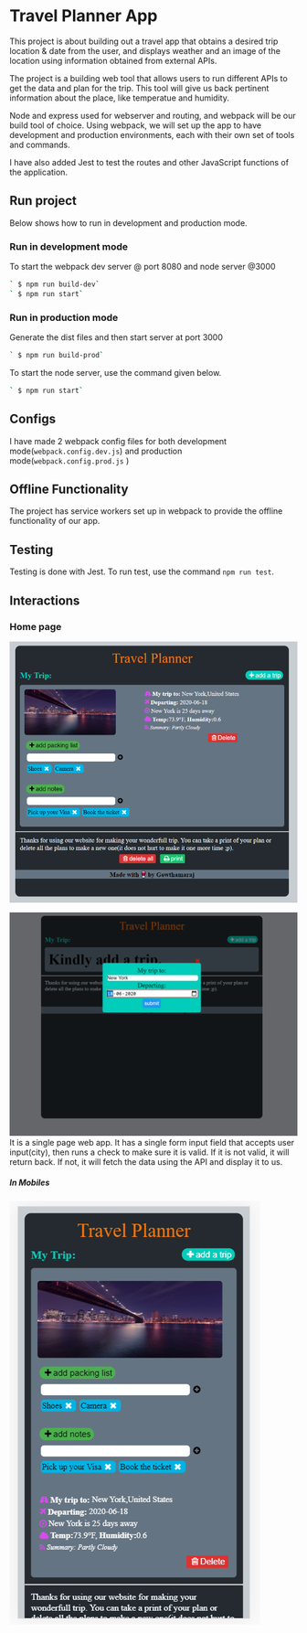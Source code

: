 # Travel Planner App
This project is about building out a travel app that obtains a desired trip location &amp; date from the user, and displays weather and an image of the location using information obtained from external APIs.

The project is a building web tool that allows users to run different APIs to get the data and plan for the trip. This tool will give us back pertinent information about the place, like temperatue and humidity.

Node and express used for webserver and routing, and webpack will be our build tool of choice. Using webpack, we will set up the app to have development and production environments, each with their own set of tools and commands.

I have also added Jest to test the routes and other JavaScript functions of the application.

## Run project
Below shows how to run in development and production mode.

### Run in development mode
To start the webpack dev server @ port 8080 and node server @3000
```sh
` $ npm run build-dev`
` $ npm run start`
```


### Run in production mode
Generate the dist files and then start server at port 3000
```sh
` $ npm run build-prod`
```
To start the node server, use the command given below.
```sh
` $ npm run start`
```
## Configs
I have made 2 webpack config files for both development mode(`webpack.config.dev.js`) and production mode(`webpack.config.prod.js` )

## Offline Functionality
The project has service workers set up in webpack to provide the offline functionality of our app. 

## Testing
Testing is done with Jest. To run test, use the command 
`npm run test`. 


## Interactions
### Home page
![](screenshots/laptop.PNG)

![](screenshots/form.PNG)
It is a single page web app. It has a single form input field that accepts user input(city), then runs a check to make sure it is valid. If it is not valid, it will return back. If not, it will fetch the data using the API and display it to us.

##### In Mobiles
![](screenshots/phone.PNG)
